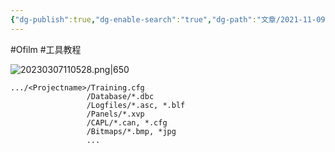 ```yaml
---
{"dg-publish":true,"dg-enable-search":"true","dg-path":"文章/2021-11-09 CANoe 推荐的工程结构.md","permalink":"/文章/2021-11-09 CANoe 推荐的工程结构/","dgEnableSearch":"true","dgPassFrontmatter":true,"created":"2023-02-10T22:53:41.000+08:00","updated":"2023-11-14T13:33:48.000+08:00"}
---
```


#Ofilm #工具教程

![20230307110528.png|650](/img/user/0.Asset/resource/20230307110528.png)

```
.../<Projectname>/Training.cfg
			     /Database/*.dbc
			     /Logfiles/*.asc, *.blf
			     /Panels/*.xvp
			     /CAPL/*.can, *.cfg
			     /Bitmaps/*.bmp, *jpg
			     ...
```


